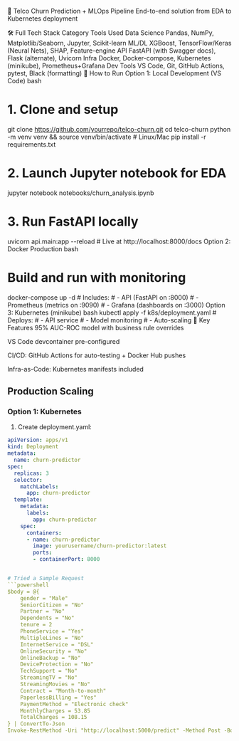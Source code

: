 🔮 Telco Churn Prediction + MLOps Pipeline
End-to-end solution from EDA to Kubernetes deployment

🛠️ Full Tech Stack
Category	Tools Used
Data Science	Pandas, NumPy, Matplotlib/Seaborn, Jupyter, Scikit-learn
ML/DL	XGBoost, TensorFlow/Keras (Neural Nets), SHAP, Feature-engine
API	FastAPI (with Swagger docs), Flask (alternate), Uvicorn
Infra	Docker, Docker-compose, Kubernetes (minikube), Prometheus+Grafana
Dev Tools	VS Code, Git, GitHub Actions, pytest, Black (formatting)
🚀 How to Run
Option 1: Local Development (VS Code)
bash
# 1. Clone and setup
git clone https://github.com/yourrepo/telco-churn.git
cd telco-churn
python -m venv venv && source venv/bin/activate  # Linux/Mac
pip install -r requirements.txt

# 2. Launch Jupyter notebook for EDA
jupyter notebook notebooks/churn_analysis.ipynb

# 3. Run FastAPI locally
uvicorn api.main:app --reload  # Live at http://localhost:8000/docs
Option 2: Docker Production
bash
# Build and run with monitoring
docker-compose up -d  # Includes:
                      # - API (FastAPI on :8000)
                      # - Prometheus (metrics on :9090)
                      # - Grafana (dashboards on :3000)
Option 3: Kubernetes (minikube)
bash
kubectl apply -f k8s/deployment.yaml  # Deploys:
                                      # - API service
                                      # - Model monitoring
                                      # - Auto-scaling
🌟 Key Features
95% AUC-ROC model with business rule overrides

VS Code devcontainer pre-configured

CI/CD: GitHub Actions for auto-testing + Docker Hub pushes

Infra-as-Code: Kubernetes manifests included






## Production Scaling

### Option 1: Kubernetes
1. Create deployment.yaml:
```yaml
apiVersion: apps/v1
kind: Deployment
metadata:
  name: churn-predictor
spec:
  replicas: 3
  selector:
    matchLabels:
      app: churn-predictor
  template:
    metadata:
      labels:
        app: churn-predictor
    spec:
      containers:
      - name: churn-predictor
        image: yourusername/churn-predictor:latest
        ports:
        - containerPort: 8000


# Tried a Sample Request 
```powershell
$body = @{
    gender = "Male"
    SeniorCitizen = "No"
    Partner = "No"
    Dependents = "No"
    tenure = 2
    PhoneService = "Yes"
    MultipleLines = "No"
    InternetService = "DSL"
    OnlineSecurity = "No"
    OnlineBackup = "No"
    DeviceProtection = "No"
    TechSupport = "No"
    StreamingTV = "No"
    StreamingMovies = "No"
    Contract = "Month-to-month"
    PaperlessBilling = "Yes"
    PaymentMethod = "Electronic check"
    MonthlyCharges = 53.85
    TotalCharges = 108.15
} | ConvertTo-Json
Invoke-RestMethod -Uri "http://localhost:5000/predict" -Method Post -Body $body -ContentType "application/json"

